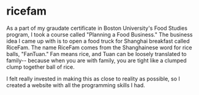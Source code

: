 # ricefam

As a part of my graudate certificate in Boston University's Food Studies program, I took a course called "Planning a Food Business." 
The business idea I came up with is to open a food truck for Shanghai breakfast called RiceFam. 
The name RiceFam comes from the Shanghainese word for rice balls, "FanTuan." Fan means rice, and Tuan can be loosely translated to family--
because when you are with family, you are tight like a clumped clump together ball of rice. 

I felt really invested in making this as close to reality as possible, so I created a website with all the programming skills I had.
